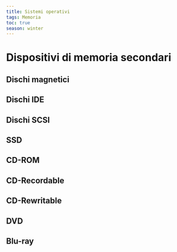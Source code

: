 ```yaml
---
title: Sistemi operativi
tags: Memoria
toc: true
season: winter
---
```


# Dispositivi di memoria secondari
## Dischi magnetici
## Dischi IDE
## Dischi SCSI
## SSD
## CD-ROM
## CD-Recordable
## CD-Rewritable
## DVD
## Blu-ray